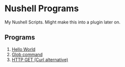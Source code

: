 # Nushell Programs

My Nushell Scripts. Might make this into a plugin later on.

## Programs

1. [Hello World](./hello_world.nu)
2. [Glob command](./glob_command.nu)
3. [HTTP GET (Curl alternative)](./http_get.nu)
